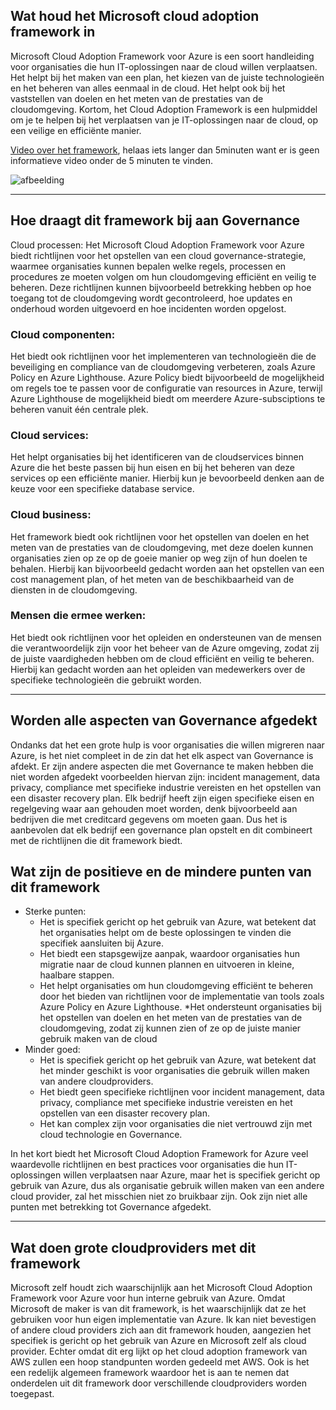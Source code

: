 ## Wat houd het Microsoft cloud adoption framework in
Microsoft Cloud Adoption Framework voor Azure is een soort handleiding voor organisaties die hun IT-oplossingen naar de cloud willen verplaatsen. Het helpt bij het maken van een plan, het kiezen van de juiste technologieën en het beheren van alles eenmaal in de cloud. Het helpt ook bij het vaststellen van doelen en het meten van de prestaties van de cloudomgeving. Kortom, het Cloud Adoption Framework is een hulpmiddel om je te helpen bij het verplaatsen van je IT-oplossingen naar de cloud, op een veilige en efficiënte manier. 

[Video over het framework]( https://www.youtube.com/watch?v=9VJYVITjckw), helaas iets langer dan 5minuten want er is geen informatieve video onder de 5 minuten te vinden.

![afbeelding](https://learn.microsoft.com/nl-nl/azure/cloud-adoption-framework/_images/caf-overview-graphic.png)

---

## Hoe draagt dit framework bij aan Governance
Cloud processen: 
Het Microsoft Cloud Adoption Framework voor Azure biedt richtlijnen voor het opstellen van een cloud governance-strategie, waarmee organisaties kunnen bepalen welke regels, processen en procedures ze moeten volgen om hun cloudomgeving efficiënt en veilig te beheren. Deze richtlijnen kunnen bijvoorbeeld betrekking hebben op hoe toegang tot de cloudomgeving wordt gecontroleerd, hoe updates en onderhoud worden uitgevoerd en hoe incidenten worden opgelost.

### Cloud componenten: 
Het biedt ook richtlijnen voor het implementeren van technologieën die de beveiliging en compliance van de cloudomgeving verbeteren, zoals Azure Policy en Azure Lighthouse. Azure Policy biedt bijvoorbeeld de mogelijkheid om regels toe te passen voor de configuratie van resources in Azure, terwijl Azure Lighthouse de mogelijkheid biedt om meerdere Azure-subsciptions te beheren vanuit één centrale plek.

### Cloud services: 
Het helpt organisaties bij het identificeren van de cloudservices binnen Azure die het beste passen bij hun eisen en bij het beheren van deze services op een efficiënte manier. Hierbij kun je bevoorbeeld denken aan de keuze voor een specifieke database service.

### Cloud business: 
Het framework biedt ook richtlijnen voor het opstellen van doelen en het meten van de prestaties van de cloudomgeving, met deze doelen kunnen organisaties zien op ze op de goeie manier op weg zijn of hun doelen te behalen. Hierbij kan bijvoorbeeld gedacht worden aan het opstellen van een cost management plan, of het meten van de beschikbaarheid van de diensten in de cloudomgeving.

### Mensen die ermee werken: 
Het biedt ook richtlijnen voor het opleiden en ondersteunen van de mensen die verantwoordelijk zijn voor het beheer van de Azure omgeving, zodat zij de juiste vaardigheden hebben om de cloud efficiënt en veilig te beheren. Hierbij kan gedacht worden aan het opleiden van medewerkers over de specifieke technologieën die gebruikt worden.

---

## Worden alle aspecten van Governance afgedekt
Ondanks dat het een grote hulp is voor organisaties die willen migreren naar Azure, is het niet compleet in de zin dat het elk aspect van Governance is afdekt. Er zijn andere aspecten die met 
Governance te maken hebben die niet worden afgedekt voorbeelden hiervan zijn: incident management, data privacy, compliance met specifieke industrie vereisten en het opstellen van een disaster recovery plan. Elk bedrijf heeft zijn eigen specifieke eisen en regelgeving waar aan gehouden moet worden, denk bijvoorbeeld aan bedrijven die met creditcard gegevens om moeten gaan. Dus het is aanbevolen dat elk bedrijf een governance plan opstelt en dit combineert met de richtlijnen die dit framework biedt.

## Wat zijn de positieve en de mindere punten van dit framework
- Sterke punten:
  * Het is specifiek gericht op het gebruik van Azure, wat betekent dat het organisaties helpt om de beste oplossingen te vinden die specifiek aansluiten bij Azure.
  * Het biedt een stapsgewijze aanpak, waardoor organisaties hun migratie naar de cloud kunnen plannen en uitvoeren in kleine, haalbare stappen.
  * Het helpt organisaties om hun cloudomgeving efficiënt te beheren door het bieden van richtlijnen voor de implementatie van tools zoals Azure Policy en Azure Lighthouse.
  *Het ondersteunt organisaties bij het opstellen van doelen en het meten van de prestaties van de cloudomgeving, zodat zij kunnen zien of ze op de juiste manier gebruik maken van de cloud
- Minder goed:
  * Het is specifiek gericht op het gebruik van Azure, wat betekent dat het minder geschikt is voor organisaties die gebruik willen maken van andere cloudproviders.
  * Het biedt geen specifieke richtlijnen voor incident management, data privacy, compliance met specifieke industrie vereisten en het opstellen van een disaster recovery plan.
  * Het kan complex zijn voor organisaties die niet vertrouwd zijn met cloud technologie en Governance.

In het kort biedt het Microsoft Cloud Adoption Framework for Azure veel waardevolle richtlijnen en best practices voor organisaties die hun IT-oplossingen willen verplaatsen naar Azure, maar het is specifiek gericht op gebruik van Azure, dus als organisatie gebruik willen maken van een andere cloud provider, zal het misschien niet zo bruikbaar zijn. Ook zijn niet alle punten met betrekking tot Governance afgedekt.

---

## Wat doen grote cloudproviders met dit framework
Microsoft zelf houdt zich waarschijnlijk aan het Microsoft Cloud Adoption Framework voor Azure voor hun interne gebruik van Azure. Omdat Microsoft de maker is van dit framework, is het waarschijnlijk dat ze het gebruiken voor hun eigen implementatie van Azure.
Ik kan niet bevestigen of andere cloud providers zich aan dit framework houden, aangezien het specifiek is gericht op het gebruik van Azure en Microsoft zelf als cloud provider. Echter omdat dit erg lijkt op het cloud adoption framework van AWS zullen een hoop standpunten worden gedeeld met AWS. Ook is het een redelijk algemeen framework waardoor het is aan te nemen dat onderdelen uit dit framework door verschillende cloudproviders worden toegepast.
